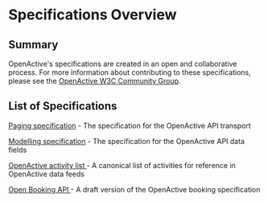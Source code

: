# Specifications Overview

## Summary

OpenActive's specifications are created in an open and collaborative process. For more information about contributing to these specifications, please see the [OpenActive W3C Community Group](https://w3c.openactive.io).

## List of Specifications

[Paging specification](https://www.openactive.io/realtime-paged-data-exchange/) - The specification for the OpenActive API transport

[Modelling specification](https://www.openactive.io/modelling-opportunity-data/) - The specification for the OpenActive API data fields

[OpenActive activity list ](https://www.openactive.io/activity-list/) - A canonical list of activities for reference in OpenActive data feeds

[Open Booking API ](https://www.openactive.io/open-booking-api/EditorsDraft/) - A draft version of the OpenActive booking specification

